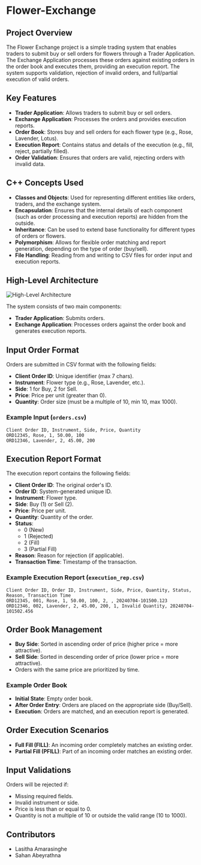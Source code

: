 # Flower-Exchange

## Project Overview
The Flower Exchange project is a simple trading system that enables traders to submit buy or sell orders for flowers through a Trader Application. The Exchange Application processes these orders against existing orders in the order book and executes them, providing an execution report. The system supports validation, rejection of invalid orders, and full/partial execution of valid orders.

## Key Features
- **Trader Application**: Allows traders to submit buy or sell orders.
- **Exchange Application**: Processes the orders and provides execution reports.
- **Order Book**: Stores buy and sell orders for each flower type (e.g., Rose, Lavender, Lotus).
- **Execution Report**: Contains status and details of the execution (e.g., fill, reject, partially filled).
- **Order Validation**: Ensures that orders are valid, rejecting orders with invalid data.

## C++ Concepts Used
- **Classes and Objects**: Used for representing different entities like orders, traders, and the exchange system.
- **Encapsulation**: Ensures that the internal details of each component (such as order processing and execution reports) are hidden from the outside.
- **Inheritance**: Can be used to extend base functionality for different types of orders or flowers.
- **Polymorphism**: Allows for flexible order matching and report generation, depending on the type of order (buy/sell).
- **File Handling**: Reading from and writing to CSV files for order input and execution reports.

## High-Level Architecture
![High-Level Architecture](https://github.com/user-attachments/assets/4a0d7264-c9f5-4a97-b0ce-db07971f113a)

The system consists of two main components:
- **Trader Application**: Submits orders.
- **Exchange Application**: Processes orders against the order book and generates execution reports.

## Input Order Format
Orders are submitted in CSV format with the following fields:
- **Client Order ID**: Unique identifier (max 7 chars).
- **Instrument**: Flower type (e.g., Rose, Lavender, etc.).
- **Side**: 1 for Buy, 2 for Sell.
- **Price**: Price per unit (greater than 0).
- **Quantity**: Order size (must be a multiple of 10, min 10, max 1000).

### Example Input (`orders.csv`)
```csv
Client Order ID, Instrument, Side, Price, Quantity
ORD12345, Rose, 1, 50.00, 100
ORD12346, Lavender, 2, 45.00, 200
```

## Execution Report Format
The execution report contains the following fields:

- **Client Order ID**: The original order's ID.
- **Order ID**: System-generated unique ID.
- **Instrument**: Flower type.
- **Side**: Buy (1) or Sell (2).
- **Price**: Price per unit.
- **Quantity**: Quantity of the order.
- **Status**: 
  - 0 (New)
  - 1 (Rejected)
  - 2 (Fill)
  - 3 (Partial Fill)
- **Reason**: Reason for rejection (if applicable).
- **Transaction Time**: Timestamp of the transaction.

### Example Execution Report (`execution_rep.csv`)
```csv
Client Order ID, Order ID, Instrument, Side, Price, Quantity, Status, Reason, Transaction Time
ORD12345, 001, Rose, 1, 50.00, 100, 2, , 20240704-101500.123
ORD12346, 002, Lavender, 2, 45.00, 200, 1, Invalid Quantity, 20240704-101502.456
```

## Order Book Management
- **Buy Side**: Sorted in ascending order of price (higher price = more attractive).
- **Sell Side**: Sorted in descending order of price (lower price = more attractive).
- Orders with the same price are prioritized by time.

### Example Order Book
- **Initial State**: Empty order book.
- **After Order Entry**: Orders are placed on the appropriate side (Buy/Sell).
- **Execution**: Orders are matched, and an execution report is generated.

## Order Execution Scenarios
- **Full Fill (FILL)**: An incoming order completely matches an existing order.
- **Partial Fill (PFILL)**: Part of an incoming order matches an existing order.

## Input Validations
Orders will be rejected if:
- Missing required fields.
- Invalid instrument or side.
- Price is less than or equal to 0.
- Quantity is not a multiple of 10 or outside the valid range (10 to 1000).

## Contributors
* Lasitha Amarasinghe
* Sahan Abeyrathna

